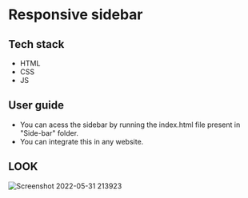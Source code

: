 # Responsive sidebar

## Tech stack 
- HTML  
- CSS 
- JS

## User guide

- You can acess the sidebar by running the index.html file present in "Side-bar" folder.
- You can integrate this in any website.

## LOOK

![Screenshot 2022-05-31 213923](https://user-images.githubusercontent.com/91176055/171229784-bafcd02b-071b-4bbd-b291-24533c9c04b0.png)
